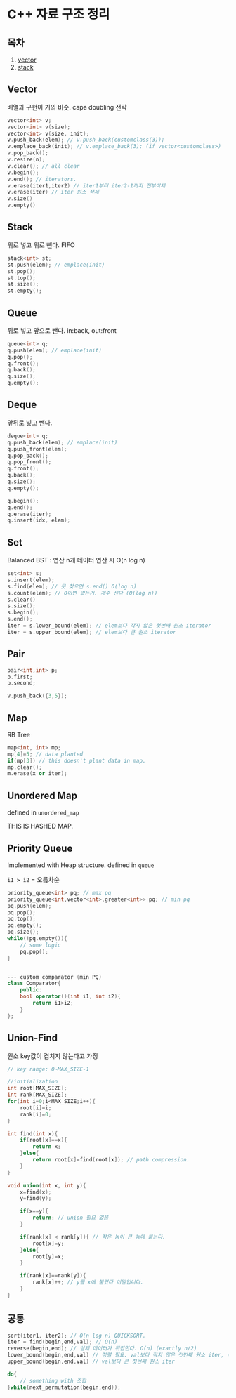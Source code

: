 # C++ 자료 구조 정리

## 목차
1. [vector](#Vector)
2. [stack](#Stack)

## Vector
배열과 구현이 거의 비슷. capa doubling 전략
```cpp
vector<int> v;
vector<int> v(size);
vector<int> v(size, init);
v.push_back(elem); // v.push_back(customclass(3));
v.emplace_back(init); // v.emplace_back(3); (if vector<customclass>)
v.pop_back();
v.resize(n);
v.clear(); // all clear
v.begin();
v.end(); // iterators.
v.erase(iter1,iter2) // iter1부터 iter2-1까지 전부삭제
v.erase(iter) // iter 원소 삭제
v.size()
v.empty()
```


## Stack
위로 넣고 위로 뺀다. FIFO
```cpp
stack<int> st;
st.push(elem); // emplace(init)
st.pop();
st.top();
st.size();
st.empty();
```

## Queue
뒤로 넣고 앞으로 뺀다. in:back, out:front
```cpp
queue<int> q;
q.push(elem); // emplace(init)
q.pop();
q.front();
q.back();
q.size();
q.empty();
```

## Deque
앞뒤로 넣고 뺀다.
```cpp
deque<int> q;
q.push_back(elem); // emplace(init)
q.push_front(elem);
q.pop_back();
q.pop_front();
q.front();
q.back();
q.size();
q.empty();

q.begin();
q.end();
q.erase(iter);
q.insert(idx, elem);
```

## Set
Balanced BST : 연산 n개 데이터 연산 시 O(n log n)
```cpp
set<int> s;
s.insert(elem);
s.find(elem); // 못 찾으면 s.end() O(log n)
s.count(elem); // 0이면 없는거. 개수 센다 (O(log n))
s.clear()
s.size();
s.begin();
s.end();
iter = s.lower_bound(elem); // elem보다 작지 않은 첫번째 원소 iterator
iter = s.upper_bound(elem); // elem보다 큰 원소 iterator
```

## Pair
```cpp
pair<int,int> p;
p.first;
p.second;

v.push_back({3,5});
```

## Map
RB Tree
```cpp
map<int, int> mp;
mp[4]=5; // data planted
if(mp[3]) // this doesn't plant data in map.
mp.clear(); 
m.erase(x or iter);
```

## Unordered Map
defined in `unordered_map`

THIS IS HASHED MAP.

## Priority Queue
Implemented with Heap structure. defined in `queue`

`i1 > i2` = 오름차순

```cpp
priority_queue<int> pq; // max pq
priority_queue<int,vector<int>,greater<int>> pq; // min pq
pq.push(elem);
pq.pop();
pq.top();
pq.empty();
pq.size();
while(!pq.empty()){
    // some logic
    pq.pop();
}


--- custom comparator (min PQ)
class Comparator{
    public:
    bool operator()(int i1, int i2){
        return i1>i2;
    }
};
```

## Union-Find
원소 key값이 겹치지 않는다고 가정
```cpp
// key range: 0~MAX_SIZE-1

//initialization
int root[MAX_SIZE];
int rank[MAX_SIZE];
for(int i=0;i<MAX_SIZE;i++){
    root[i]=i;
    rank[i]=0;
}

int find(int x){
    if(root[x]==x){
        return x;
    }else{
        return root[x]=find(root[x]); // path compression.
    }
}

void union(int x, int y){
    x=find(x);
    y=find(y);

    if(x==y){
        return; // union 필요 없음
    }

    if(rank[x] < rank[y]){ // 작은 놈이 큰 놈에 붙는다.
        root[x]=y;
    }else{
        root[y]=x;
    }

    if(rank[x]==rank[y]){
        rank[x]++; // y를 x에 붙였다 이말입니다.
    }
}
```



## 공통

```cpp
sort(iter1, iter2); // O(n log n) QUICKSORT.
iter = find(begin,end,val); // O(n)
reverse(begin,end); // 실제 데이터가 뒤집힌다. O(n) (exactly n/2)
lower_bound(begin,end,val) // 정렬 필요. val보다 작지 않은 첫번째 원소 iter, 즉 val 자기 자신도 포함될 수 있다.
upper_bound(begin,end,val) // val보다 큰 첫번째 원소 iter

do{
    // something with 조합
}while(next_permutation(begin,end));
```